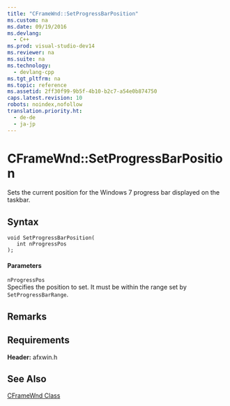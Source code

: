 ```yaml
---
title: "CFrameWnd::SetProgressBarPosition"
ms.custom: na
ms.date: 09/19/2016
ms.devlang: 
  - C++
ms.prod: visual-studio-dev14
ms.reviewer: na
ms.suite: na
ms.technology: 
  - devlang-cpp
ms.tgt_pltfrm: na
ms.topic: reference
ms.assetid: 2ff30f99-9b5f-4b10-b2c7-a54e0b874750
caps.latest.revision: 10
robots: noindex,nofollow
translation.priority.ht: 
  - de-de
  - ja-jp
---
```

# CFrameWnd::SetProgressBarPosition
Sets the current position for the Windows 7 progress bar displayed on the taskbar.  
  
## Syntax  
  
```  
void SetProgressBarPosition(  
   int nProgressPos  
);  
```  
  
#### Parameters  
 `nProgressPos`  
 Specifies the position to set. It must be within the range set by `SetProgressBarRange`.  
  
## Remarks  
  
## Requirements  
 **Header:** afxwin.h  
  
## See Also  
 [CFrameWnd Class](../vs140/CFrameWnd-Class.md)